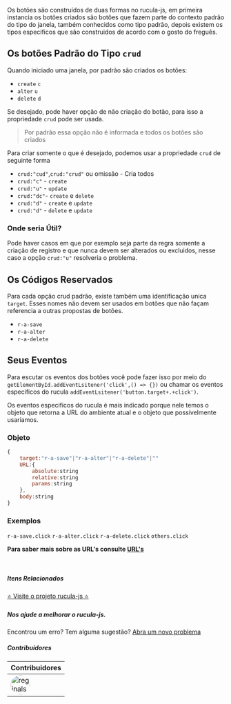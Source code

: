 Os botões são construídos de duas formas no rucula-js, em primeira instancia os botões criados são botôes que fazem parte do contexto padrão do tipo do janela, também conhecidos como tipo padrão, depois existem os tipos especificos que são construidos de acordo com o gosto do freguês.

## Os botões Padrão do Tipo `crud`

Quando iniciado uma janela, por padrão são criados os botões:

- `create` `c`
- `alter`  `u`
- `delete` `d`

Se desejado, pode haver opção de não criação do botão, para isso a propriedade `crud` pode ser usada.

> Por padrão essa opção não é informada e todos os botões são criados


Para criar somente o que é desejado, podemos usar a propriedade `crud` de seguinte forma

- `crud:"cud"`,`crud:"crud"` ou omissão - Cria todos
- `crud:"c"` - `create`
- `crud:"u"` - `update`
- `crud:"dc"`- `create` e `delete` 
- `crud:"d"` - `create` e `update`
- `crud:"d"` - `delete` e `update`

### Onde seria  Útil?
Pode haver casos em que por exemplo seja parte da regra somente a criação de registro e que nunca devem ser alterados ou excluidos, nesse caso a opção `crud:"u"` resolveria o problema.

## Os Códigos Reservados
Para cada opção crud padrão, existe também uma identificação unica `target`. Esses nomes não devem ser usados em botões que não façam referencia a outras propostas de botões.

- `r-a-save`
- `r-a-alter`
- `r-a-delete`


## Seus Eventos
Para escutar os eventos dos botões você pode fazer isso por meio do `getElementById.addEventLsitener('click',() => {})` ou chamar os eventos especificos do rucula `addEventLsitener('button.target+.+click')`.

Os eventos especificos do rucula é mais indicado porque nele temos o objeto que retorna a URL do ambiente atual e o objeto que possívelmente usariamos. 

### Objeto

```js
{
    target:"r-a-save"|"r-a-alter"|"r-a-delete"|""
    URL:{
        absolute:string
        relative:string
        params:string
    },
    body:string
}
```

### Exemplos
`r-a-save.click`
`r-a-alter.click`
`r-a-delete.click`
`others.click`

**Para saber mais sobre as URL's consulte [URL's](./urls.md)**

<br>

##### Itens Relacionados

<a href="https://github.com/rucula-js/rucula-js">⭐ Visite o projeto rucula-js ⭐</a>

<div class="rucula-info">
    <h5>Nos ajude a melhorar o rucula-js.</h5>
    Encontrou um erro? Tem alguma sugestão?  <a href="https://github.com/rucula-js/rucula-js/issues">Abra um novo problema</a><br>    
</div>

##### Contribuidores

|Contribuidores|
|-|
|<a href="https://github.com/reginaldo-marinho"><img width="45px" height="45px" style="border-radius:30px" alt="reginalso-marinho" title="TheLarkInn" src="https://avatars.githubusercontent.com/u/60780631?v=4"></a>|
